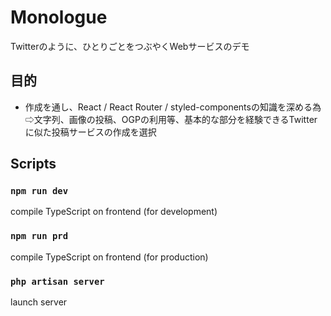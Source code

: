 # Monologue

Twitterのように、ひとりごとをつぶやくWebサービスのデモ

## 目的

- 作成を通し、React / React Router / styled-componentsの知識を深める為  
  ⇨文字列、画像の投稿、OGPの利用等、基本的な部分を経験できるTwitterに似た投稿サービスの作成を選択

## Scripts

### `npm run dev`
compile TypeScript on frontend (for development)

### `npm run prd`
compile TypeScript on frontend (for production)

### `php artisan server`
launch server